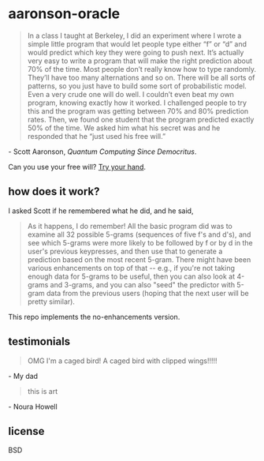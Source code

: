 # aaronson-oracle

> In a class I taught at Berkeley, I did an experiment where I wrote a simple little program that would let people type either “f” or “d” and would predict which key they were going to push next. It’s actually very easy to write a program that will make the right prediction about 70% of the time. Most people don’t really know how to type randomly. They’ll have too many alternations and so on. There will be all sorts of patterns, so you just have to build some sort of probabilistic model. Even a very crude one will do well. I couldn’t even beat my own program, knowing exactly how it worked. I challenged people to try this and the program was getting between 70% and 80% prediction rates. Then, we found one student that the program predicted exactly 50% of the time. We asked him what his secret was and he responded that he “just used his free will.”

\- Scott Aaronson, *Quantum Computing Since Democritus*.

Can you use your free will? [Try your hand](http://people.ischool.berkeley.edu/~nick/aaronson-oracle).

## how does it work?

I asked Scott if he remembered what he did, and he said,

> As it happens, I do remember!  All the basic program did was to examine all 32 possible 5-grams (sequences of five f's and d's), and see which 5-grams were more likely to be followed by f or by d in the user's previous keypresses, and then use that to generate a prediction based on the most recent 5-gram.  There might have been various enhancements on top of that -- e.g., if you're not taking enough data for 5-grams to be useful, then you can also look at 4-grams and 3-grams, and you can also "seed" the predictor with 5-gram data from the previous users (hoping that the next user will be pretty similar).

This repo implements the no-enhancements version.

## testimonials

> OMG I'm a caged bird! A caged bird with clipped wings!!!!!

\- My dad

> this is art

\- Noura Howell

## license

BSD
